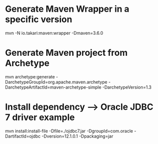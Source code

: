 # Generate Maven Wrapper in a specific version

mvn -N io.takari:maven:wrapper -Dmaven=3.6.0

# Generate Maven project from Archetype

mvn archetype:generate -DarchetypeGroupÍd=org.apache.maven.archetype -DarchetypeArtifactId=maven-archetype-simple -DarchetypeVersion=1.3

# Install dependency --> Oracle JDBC 7 driver example

mvn install:install-file -Dfile=./ojdbc7.jar -DgroupId=com.oracle -DartifactId=ojdbc -Dversion=12.1.0.1 -Dpackaging=jar


